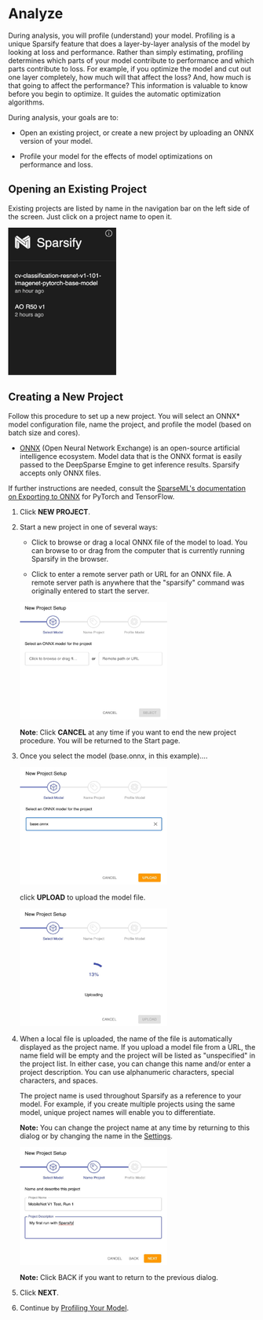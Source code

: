 # Analyze

During analysis, you will profile (understand) your model. Profiling is a unique Sparsify feature that does a layer-by-layer analysis of the model by looking at loss and performance. Rather than simply estimating, profiling determines which parts of your model contribute to performance and which parts contribute to loss. For example, if you optimize the model and cut out one layer completely, how much will that affect the loss? And, how much is that going to affect the performance? This information is valuable to know before you begin to optimize. It guides the automatic optimization algorithms.

During analysis, your goals are to:

- Open an existing project, or create a new project by uploading an ONNX version of your model.

- Profile your model for the effects of model optimizations on performance and loss.

## Opening an Existing Project

Existing projects are listed by name in the navigation bar on the left side of the screen. Just click on a project name to open it.

<kbd><img src="images/image_6.jpg" alt="(List of existing projects in navigation)" width="220" height="300" /></kbd>

## Creating a New Project

Follow this procedure to set up a new project. You will select an ONNX* model configuration file, name the project, and profile the model (based on batch size and cores).

- [ONNX](https://onnx.ai/) (Open Neural Network Exchange) is an open-source artificial intelligence ecosystem. Model data that is the ONNX format is easily passed to the DeepSparse Emgine to get inference results. Sparsify accepts only ONNX files.

If further instructions are needed, consult the [SparseML's documentation on Exporting to ONNX](https://docs.neuralmagic.com/sparseml/) for PyTorch and TensorFlow.

1. Click **NEW PROJECT**.

2. Start a new project in one of several ways:

    - Click to browse or drag a local ONNX file of the model to load. You can browse to or drag from the computer that is currently running Sparsify in the browser.

    - Click to enter a remote server path or URL for an ONNX file. A remote server path is anywhere that the "sparsify" command was originally entered to start the server.

    <kbd><img src="images/image_7.jpg" alt="(Options for new project)" width="300" height="240" /></kbd>

    **Note**: Click **CANCEL** at any time if you want to end the new project procedure. You will be returned to the Start page.

3. Once you select the model (base.onnx, in this example)....

    <kbd><img src="images/image_8.jpg" alt="(Example model selected)" width="300" height="240" /></kbd>

    click **UPLOAD** to upload the model file.

    <kbd><img src="images/image_9.jpg" alt="(Uploading)" width="300" height="240"/></kbd>

4. When a local file is uploaded, the name of the file is automatically displayed as the project name. If you upload a model file from a URL, the name field will be empty and the project will be listed as "unspecified" in the project list. In either case, you can change this name and/or enter a project description. You can use alphanumeric characters, special characters, and spaces.

    The project name is used throughout Sparsify as a reference to your model. For example, if you create multiple projects using the same model, unique project names will enable you to differentiate.

    **Note:** You can change the project name at any time by returning to this dialog or by changing the name in the [Settings](07-settings.md).

    <kbd><img src="images/image_10.jpg" alt="(Project name and description)" width="300" height="240" /></kbd>

    **Note:** Click BACK if you want to return to the previous dialog.

5. Click **NEXT**.

6. Continue by [Profiling Your Model](04a-profiling-your-model.md).
